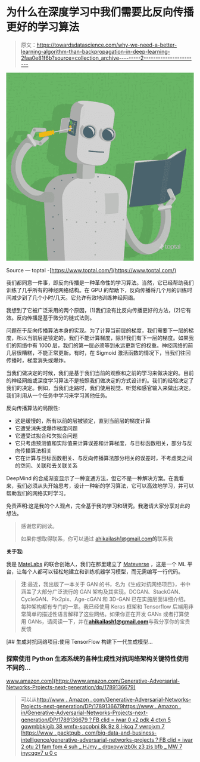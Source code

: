 # 为什么在深度学习中我们需要比反向传播更好的学习算法

> 原文：<https://towardsdatascience.com/why-we-need-a-better-learning-algorithm-than-backpropagation-in-deep-learning-2faa0e81f6b?source=collection_archive---------2----------------------->

![](img/0e2c8ecf7af1ff4cbe11820ed03db653.png)

Source — toptal -[https://www.toptal.com/](https://www.toptal.com/)

我们都同意一件事，即反向传播是一种革命性的学习算法。当然，它已经帮助我们训练了几乎所有的神经网络结构。在 GPU 的帮助下，反向传播将几个月的训练时间减少到了几个小时/几天。它允许有效地训练神经网络。

我想到了它被广泛采用的两个原因，(1)我们没有比反向传播更好的方法，(2)它有效。反向传播是基于微分的链式法则。

问题在于反向传播算法本身的实现。为了计算当前层的梯度，我们需要下一层的梯度，所以当前层是锁定的，我们不能计算梯度，除非我们有下一层的梯度。如果我们的网络中有 1000 层，我们的第一层必须等到永远更新它的权重。神经网络的前几层很糟糕，不能正常更新。有时，在 Sigmoid 激活函数的情况下，当我们往回传播时，梯度消失或爆炸。

当我们做决定的时候，我们是基于我们当前的观察和之前的学习来做决定的。目前的神经网络或深度学习算法不是按照我们做决定的方式设计的。我们的经验决定了我们的决定。例如，当我们走路时，我们使用视觉、听觉和感官输入来做出决定。我们利用从一个任务中学习来学习其他任务。

反向传播算法的局限性:

*   这是缓慢的，所有以前的层被锁定，直到当前层的梯度计算
*   它遭受消失或爆炸梯度问题
*   它遭受过拟合和欠拟合问题
*   它只考虑预测值和实际值来计算误差和计算梯度，与目标函数相关，部分与反向传播算法相关
*   它在计算与目标函数相关、与反向传播算法部分相关的误差时，不考虑类之间的空间、关联和去关联关系

DeepMind 的合成渐变显示了一种变通方法，但它不是一种解决方案。在我看来，我们必须从头开始思考，设计一种新的学习算法，它可以高效地学习，并可以帮助我们的网络实时学习。

免责声明:这是我的个人观点，完全基于我的学习和研究。我邀请大家分享对此的想法。

> 感谢您的阅读。
> 
> 如果你想取得联系，你可以通过 ahikailash1@gmail.com**的**联系我

**关于我:**

我是 [MateLabs](http://www.matelabs.in) 的联合创始人，我们在那里建立了 [Mateverse](https://www.mateverse.com) ，这是一个 ML 平台，让每个人都可以轻松地建立和训练机器学习模型，而无需编写一行代码。

> **注**:最近，我出版了一本关于 GAN 的书，名为《生成对抗网络项目》，书中涵盖了大部分广泛流行的 GAN 架构及其实现。DCGAN、StackGAN、CycleGAN、Pix2pix、Age-cGAN 和 3D-GAN 已在实施层面详细介绍。每种架构都有专门的一章。我已经使用 Keras 框架和 Tensorflow 后端用非常简单的描述性语言解释了这些网络。如果你正在开发 GANs 或者打算使用 GANs，请阅读一下，并在**ahikailash1@gmail.com**与我分享你的宝贵反馈

[](https://www.amazon.com/Generative-Adversarial-Networks-Projects-next-generation/dp/1789136679) [## 生成对抗网络项目:使用 TensorFlow 构建下一代生成模型…

### 探索使用 Python 生态系统的各种生成性对抗网络架构关键特性使用不同的…

www.amazon.com](https://www.amazon.com/Generative-Adversarial-Networks-Projects-next-generation/dp/1789136679) 

> 可以从[http://www . Amazon . com/Generative-Adversarial-Networks-Projects-next-generation/DP/1789136679](http://www.amazon.com/Generative-Adversarial-Networks-Projects-next-generation/dp/1789136679)[https://www . Amazon . in/Generative-Adversarial-Networks-Projects-next-generation/DP/1789136679？FB clid = iwar 0 x2 pdk 4 ctxn 5 gqwmbbkigib 38 wmfx-sqcpbni 8k 9z 8 I-kcq 7 vwrpjxm 7 I](https://www.amazon.in/Generative-Adversarial-Networks-Projects-next-generation/dp/1789136679?fbclid=IwAR0X2pDk4CTxn5GqWmBbKIgiB38WmFX-sqCpBNI8k9Z8I-KCQ7VWRpJXm7I)[https://www . packtpub . com/big-data-and-business-intelligence/generative-adversarial-networks-projects？FB clid = iwar 2 otu 21 fam fpm 4 suh _ HJmy _ drqxovwjzb0k z3 zis bfb _ MW 7 inycqqv7 u 0 c](https://www.packtpub.com/big-data-and-business-intelligence/generative-adversarial-networks-projects?fbclid=IwAR2OtU21faMFPM4suH_HJmy_DRQxOVwJZB0kz3ZiSbFb_MW7INYCqqV7U0c)